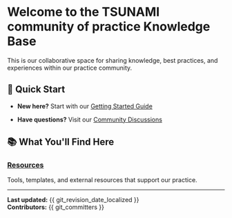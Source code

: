 # Welcome to the TSUNAMI community of practice  Knowledge Base

This is our collaborative space for sharing knowledge, best practices, and experiences within our practice community.

## 🚀 Quick Start

- **New here?** Start with our [Getting Started Guide](getting-started/index.md)
<!-- - **Want to contribute?** Check out [How to Contribute](getting-started/contributing.md) -->
- **Have questions?** Visit our [Community Discussions](https://github.com/Tsunami-COP/tsunami-knowledge-base/discussions)

## 📚 What You'll Find Here

### [Resources](resources/index.md)
Tools, templates, and external resources that support our practice.

---

**Last updated:** {​{ git_revision_date_localized }}  
**Contributors:** {​{ git_committers }}
